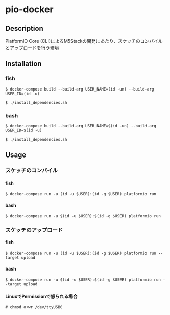 # pio-docker

## Description

PlatformIO Core (CLI)によるM5Stackの開発にあたり、スケッチのコンパイルとアップロードを行う環境

## Installation

### fish

```
$ docker-compose build --build-arg USER_NAME=(id -un) --build-arg USER_ID=(id -u)
```

```
$ ./install_dependencies.sh
```

### bash

```
$ docker-compose build --build-arg USER_NAME=$(id -un) --build-arg USER_ID=$(id -u)
```

```
$ ./install_dependencies.sh
```

## Usage

### スケッチのコンパイル

#### fish

```
$ docker-compose run -u (id -u $USER):(id -g $USER) platformio run
```

#### bash

```
$ docker-compose run -u $(id -u $USER):$(id -g $USER) platformio run
```

### スケッチのアップロード

#### fish

```
$ docker-compose run -u (id -u $USER):(id -g $USER) platformio run --target upload
```

#### bash

```
$ docker-compose run -u $(id -u $USER):$(id -g $USER) platformio run --target upload
```

#### LinuxでPermissionで怒られる場合
```
# chmod o+wr /dev/ttyUSB0
```
